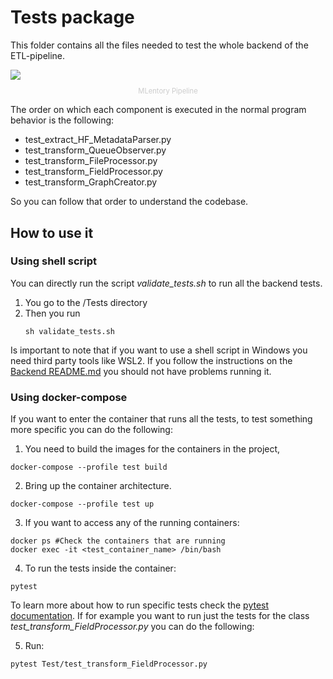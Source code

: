 # Tests package

This folder contains all the files needed to test the whole backend of the ETL-pipeline.

<img src="../../docs/Readme_images/MLentory Backend TDD Diagrams-Main_component_interaction_Diagram.jpg"/>
<p style=" text-align: center; font-size: 0.8em; color: #cccccc">MLentory Pipeline</p>

The order on which each component is executed in the normal program behavior is the following:

- test_extract_HF_MetadataParser.py
- test_transform_QueueObserver.py
- test_transform_FileProcessor.py
- test_transform_FieldProcessor.py
- test_transform_GraphCreator.py

So you can follow that order to understand the codebase.

## How to use it

### Using shell script
You can directly run the script *validate_tests.sh* to run all the backend tests.
1. You go to the /Tests directory
2. Then you run
    ```
    sh validate_tests.sh
    ```

Is important to note that if you want to use a shell script in Windows you need third party tools like WSL2.
If you follow the instructions on the [Backend README.md](https://github.com/zbmed-semtec/mlentory-etl-pipeline/tree/main/Backend) you should not have problems running it.

### Using docker-compose
If you want to enter the container that runs all the tests, to test something more specific you can do the following:

1. You need to build the images for the containers in the project, 

```
docker-compose --profile test build
```

2. Bring up the container architecture.

```
docker-compose --profile test up
```

3. If you want to access any of the running containers:

```
docker ps #Check the containers that are running
docker exec -it <test_container_name> /bin/bash
```

4. To run the tests inside the container:

```
pytest
```

To learn more about how to run specific tests check the [pytest documentation](https://docs.pytest.org/en/6.2.x/usage.html). If for example you want to run just the tests for the class *test_transform_FieldProcessor.py* you can do the following:

5. Run:
```
pytest Test/test_transform_FieldProcessor.py
```


